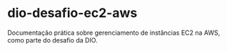 # dio-desafio-ec2-aws
Documentação prática sobre gerenciamento de instâncias EC2 na AWS, como parte do desafio da DIO.

